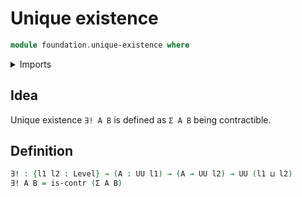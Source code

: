 # Unique existence

```agda
module foundation.unique-existence where
```

<details><summary>Imports</summary>
```agda
open import foundation.contractible-types
open import foundation.dependent-pair-types
open import foundation.universe-levels
```
</details>

## Idea

Unique existence `∃! A B` is defined as `Σ A B` being contractible.

## Definition

```agda
∃! : {l1 l2 : Level} → (A : UU l1) → (A → UU l2) → UU (l1 ⊔ l2)
∃! A B = is-contr (Σ A B)
```
